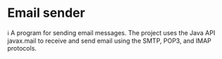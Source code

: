 # Email sender

ℹ️ A program for sending email messages. The project uses the Java API javax.mail to receive and send email using the SMTP, POP3, and IMAP protocols.